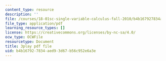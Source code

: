 ```yaml
---
content_type: resource
description: ''
file: /courses/18-01sc-single-variable-calculus-fall-2010/b4b167927834aed93d67b56c952e6a3e_aeXp1zC6Hls.pdf
file_type: application/pdf
learning_resource_types: []
license: https://creativecommons.org/licenses/by-nc-sa/4.0/
ocw_type: OCWFile
resourcetype: Document
title: 3play pdf file
uid: b4b16792-7834-aed9-3d67-b56c952e6a3e
---
```

